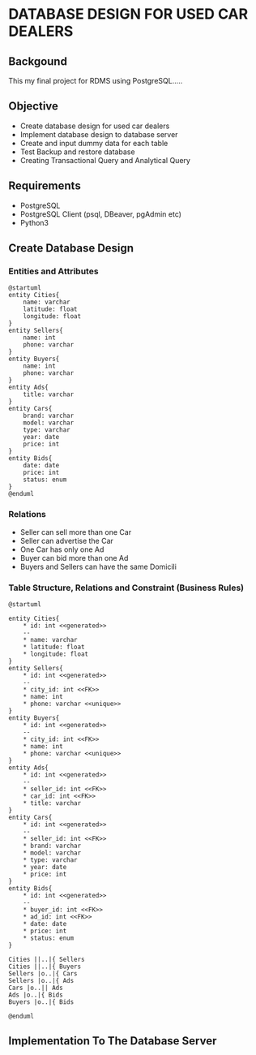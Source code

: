 # DATABASE DESIGN FOR USED CAR DEALERS

## Backgound

This my final project for RDMS using PostgreSQL.....

## Objective

- Create database design for used car dealers
- Implement database design to database server
- Create and input dummy data for each table
- Test Backup and restore database
- Creating Transactional Query and Analytical Query

## Requirements

- PostgreSQL
- PostgreSQL Client (psql, DBeaver, pgAdmin etc)
- Python3

## Create Database Design

### Entities and Attributes

```plantuml
@startuml
entity Cities{
    name: varchar
    latitude: float
    longitude: float
}
entity Sellers{
    name: int
    phone: varchar
}
entity Buyers{
    name: int
    phone: varchar
}
entity Ads{
    title: varchar
}
entity Cars{
    brand: varchar
    model: varchar
    type: varchar
    year: date
    price: int
}
entity Bids{
    date: date
    price: int
    status: enum
}
@enduml
```

### Relations

- Seller can sell more than one Car
- Seller can advertise the Car
- One Car has only one Ad
- Buyer can bid more than one Ad
- Buyers and Sellers can have the same Domicili

### Table Structure, Relations and Constraint (Business Rules)

```plantuml
@startuml

entity Cities{
    * id: int <<generated>>
    --
    * name: varchar
    * latitude: float
    * longitude: float
}
entity Sellers{
    * id: int <<generated>>
    --
    * city_id: int <<FK>>
    * name: int
    * phone: varchar <<unique>>
}
entity Buyers{
    * id: int <<generated>>
    --
    * city_id: int <<FK>>
    * name: int
    * phone: varchar <<unique>>
}
entity Ads{
    * id: int <<generated>>
    --
    * seller_id: int <<FK>>
    * car_id: int <<FK>>
    * title: varchar
}
entity Cars{
    * id: int <<generated>>
    --
    * seller_id: int <<FK>>
    * brand: varchar
    * model: varchar
    * type: varchar
    * year: date
    * price: int
}
entity Bids{
    * id: int <<generated>>
    --
    * buyer_id: int <<FK>>
    * ad_id: int <<FK>>
    * date: date
    * price: int
    * status: enum
}

Cities ||..|{ Sellers
Cities ||..|{ Buyers
Sellers |o..|{ Cars
Sellers |o..|{ Ads
Cars |o..|| Ads
Ads |o..|{ Bids
Buyers |o..|{ Bids

@enduml
```

## Implementation To The Database Server
